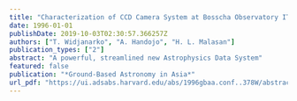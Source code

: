 ```yaml
---
title: "Characterization of CCD Camera System at Bosscha Observatory ITB"
date: 1996-01-01
publishDate: 2019-10-03T02:30:57.366257Z
authors: ["T. Widjanarko", "A. Handojo", "H. L. Malasan"]
publication_types: ["2"]
abstract: "A powerful, streamlined new Astrophysics Data System"
featured: false
publication: "*Ground-Based Astronomy in Asia*"
url_pdf: "https://ui.adsabs.harvard.edu/abs/1996gbaa.conf..378W/abstract"
---
```


